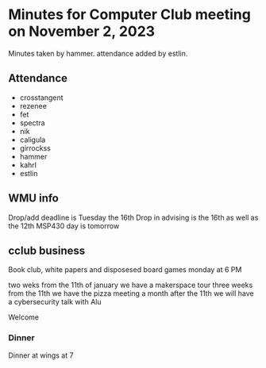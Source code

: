 # Minutes for Computer Club meeting on November 2, 2023
Minutes taken by hammer. attendance added by estlin.

## Attendance
* crosstangent
* rezenee
* fet
* spectra
* nik
* caligula
* girrockss
* hammer
* kahrl
* estlin


## WMU info
Drop/add deadline is Tuesday the 16th
Drop in advising is the 16th as well as the 12th
MSP430 day is tomorrow



 
## cclub business
Book club, white papers and disposesed
board games monday at 6 PM

two weks from the 11th of january we have a makerspace tour
three weeks from the 11th we have the pizza meeting 
a month after the 11th we will have a cybersecurity talk with Alu

Welcome 




### Dinner

Dinner at wings at 7

